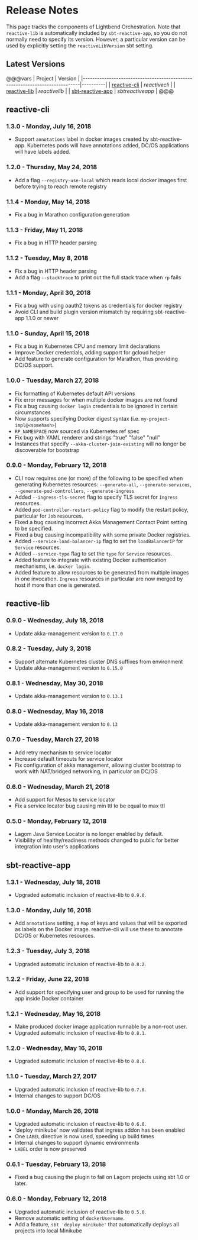 # Release Notes

This page tracks the components of Lightbend Orchestration. Note that `reactive-lib` is automatically included by `sbt-reactive-app`, so you do not normally
need to specify its version. However, a particular version can be used by explicitly setting the `reactiveLibVersion`
sbt setting.

## Latest Versions

@@@vars
| Project                                                                     |  Version |
|-----------------------------------------------------------------------------|----------|
| [reactive-cli](https://github.com/lightbend/reactive-cli/releases)          | $reactivecli$  |
| [reactive-lib](https://github.com/lightbend/reactive-lib/releases)          | $reactivelib$  |
| [sbt-reactive-app](https://github.com/lightbend/sbt-reactive-app/releases)  | $sbtreactiveapp$   |
@@@

## reactive-cli

### 1.3.0 - Monday, July 16, 2018

* Support `annotations` label in docker images created by sbt-reactive-app. Kubernetes pods will
  have annotations added, DC/OS applications will have labels added.

### 1.2.0 - Thursday, May 24, 2018

* Add a flag `--registry-use-local` which reads local docker images first before trying to reach remote registry

### 1.1.4 - Monday, May 14, 2018

* Fix a bug in Marathon configuration generation

### 1.1.3 - Friday, May 11, 2018

* Fix a bug in HTTP header parsing

### 1.1.2 - Tuesday, May 8, 2018

* Fix a bug in HTTP header parsing
* Add a flag `--stacktrace` to print out the full stack trace when `rp` fails

### 1.1.1 - Monday, April 30, 2018

* Fix a bug with using oauth2 tokens as credentials for docker registry
* Avoid CLI and build plugin version mismatch by requiring sbt-reactive-app 1.1.0 or newer

### 1.1.0 - Sunday, April 15, 2018

* Fix a bug in Kubernetes CPU and memory limit declarations
* Improve Docker credentials, adding support for gcloud helper
* Add feature to generate configuration for Marathon, thus providing DC/OS support.

### 1.0.0 - Tuesday, March 27, 2018

* Fix formatting of Kubernetes default API versions
* Fix error messages for when multiple docker images are not found
* Fix a bug causing `docker login` credentials to be ignored in certain circumstances
* Now supports specifying Docker digest syntax (i.e. `my-project-impl@<somehash>`)
* `RP_NAMESPACE` now sourced via Kubernetes ref spec
* Fix bug with YAML renderer and strings "true" "false" "null"
* Instances that specify `--akka-cluster-join-existing` will no longer be discoverable for bootstrap

### 0.9.0 - Monday, February 12, 2018

* CLI now requires one (or more) of the following to be specified when generating Kubernetes resources: `--generate-all`, `--generate-services`, `--generate-pod-controllers`, `--generate-ingress`
* Added `--ingress-tls-secret` flag to specify TLS secret for `Ingress` resources.
* Added `pod-controller-restart-policy` flag to modify the restart policy, particular for `Job` resources.
* Fixed a bug causing incorrect Akka Management Contact Point setting to be specified.
* Fixed a bug causing incompatibility with some private Docker registries.
* Added `--service-load-balancer-ip` flag to set the `loadBalancerIP` for `Service` resources.
* Added `--service-type` flag to set the `type` for `Service` resources.
* Added feature to integrate with existing Docker authentication mechanisms, i.e. `docker login`.
* Added feature to allow resources to be generated from multiple images in one invocation. `Ingress` resources in particular are now merged by host if more than one is generated.

## reactive-lib

### 0.9.0 - Wednesday, July 18, 2018

* Update akka-management version to `0.17.0`

### 0.8.2 - Tuesday, July 3, 2018

* Support alternate Kubernetes cluster DNS suffixes from environment
* Update akka-management version to `0.15.0`

### 0.8.1 - Wednesday, May 30, 2018

* Update akka-management version to `0.13.1`

### 0.8.0 - Wednesday, May 16, 2018

* Update akka-management version to `0.13`

### 0.7.0 - Tuesday, March 27, 2018

* Add retry mechanism to service locator
* Increase default timeouts for service locator
* Fix configuration of akka management, allowing cluster bootstrap to work with NAT/bridged networking, in particular on DC/OS

### 0.6.0 - Wednesday, March 21, 2018

* Add support for Mesos to service locator
* Fix a service locator bug causing min ttl to be equal to max ttl

### 0.5.0 - Monday, February 12, 2018

* Lagom Java Service Locator is no longer enabled by default.
* Visibility of healthy/readiness methods changed to public for better integration into user's applications

## sbt-reactive-app

### 1.3.1 - Wednesday, July 18, 2018

* Upgraded automatic inclusion of reactive-lib to `0.9.0`.

### 1.3.0 - Monday, July 16, 2018

* Add `annotations` setting, a `Map` of keys and values that will be exported as labels on the Docker image.
  reactive-cli will use these to annotate DC/OS or Kubernetes resources.

### 1.2.3 - Tuesday, July 3, 2018

* Upgraded automatic inclusion of reactive-lib to `0.8.2`.

### 1.2.2 - Friday, June 22, 2018

* Add support for specifying user and group to be used for running the app inside Docker container

### 1.2.1 - Wednesday, May 16, 2018

* Make produced docker image application runnable by a non-root user.
* Upgraded automatic inclusion of reactive-lib to `0.8.1`.

### 1.2.0 - Wednesday, May 16, 2018

* Upgraded automatic inclusion of reactive-lib to `0.8.0`.

### 1.1.0 - Tuesday, March 27, 2017

* Upgraded automatic inclusion of reactive-lib to `0.7.0`.
* Internal changes to support DC/OS

### 1.0.0 - Monday, March 26, 2018

* Upgraded automatic inclusion of reactive-lib to `0.6.0`.
* 'deploy minikube' now validates that ingress addon has been enabled
* One `LABEL` directive is now used, speeding up build times
* Internal changes to support dynamic environments
* `LABEL` order is now preserved

### 0.6.1 - Tuesday, February 13, 2018

* Fixed a bug causing the plugin to fail on Lagom projects using sbt 1.0 or later.

### 0.6.0 - Monday, February 12, 2018

* Upgraded automatic inclusion of reactive-lib to `0.5.0`.
* Remove automatic setting of `dockerUsername`.
* Add a feature, `sbt 'deploy minikube'` that automatically deploys all projects into local Minikube
